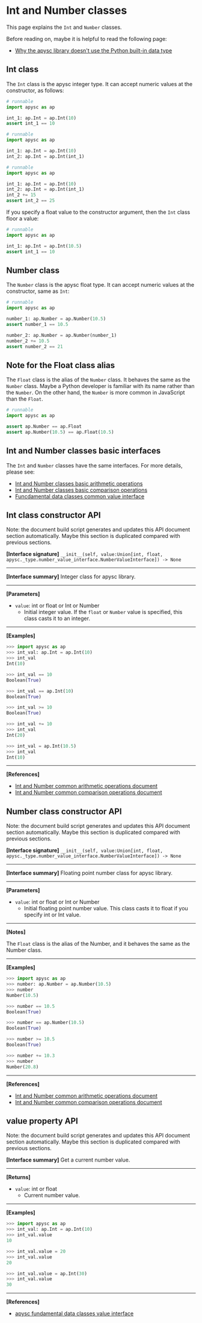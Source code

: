 # Int and Number classes

This page explains the `Int` and `Number` classes.

Before reading on, maybe it is helpful to read the following page:

- [Why the apysc library doesn't use the Python built-in data type](why_apysc_doesnt_use_python_builtin_data_type.md)

## Int class

The `Int` class is the apysc integer type. It can accept numeric values at the constructor, as follows:

```py
# runnable
import apysc as ap

int_1: ap.Int = ap.Int(10)
assert int_1 == 10
```

```py
# runnable
import apysc as ap

int_1: ap.Int = ap.Int(10)
int_2: ap.Int = ap.Int(int_1)
```

```py
# runnable
import apysc as ap

int_1: ap.Int = ap.Int(10)
int_2: ap.Int = ap.Int(int_1)
int_2 += 15
assert int_2 == 25
```

If you specify a float value to the constructor argument, then the `Int` class floor a value:

```py
# runnable
import apysc as ap

int_1: ap.Int = ap.Int(10.5)
assert int_1 == 10
```

## Number class

The ``Number`` class is the apysc float type. It can accept numeric values at the constructor, same as `Int`:

```py
# runnable
import apysc as ap

number_1: ap.Number = ap.Number(10.5)
assert number_1 == 10.5

number_2: ap.Number = ap.Number(number_1)
number_2 += 10.5
assert number_2 == 21
```

## Note for the Float class alias

The `Float` class is the alias of the `Number` class. It behaves the same as the `Number` class. Maybe a Python developer is familiar with its name rather than the `Number`\. On the other hand, the `Number` is more common in JavaScript than the `Float`\.

```py
# runnable
import apysc as ap

assert ap.Number == ap.Float
assert ap.Number(10.5) == ap.Float(10.5)
```

## Int and Number classes basic interfaces

The `Int` and `Number` classes have the same interfaces. For more details, please see:

- [Int and Number classes basic arithmetic operations](int_and_number_arithmetic_operations.md)
- [Int and Number classes basic comparison operations](int_and_number_comparison_operations.md)
- [Funcdamental data classes common value interface](fundamental_data_classes_value_interface.md)

## Int class constructor API

<!-- Docstring: apysc._type.int.Int.__init__ -->

<span class="inconspicuous-txt">Note: the document build script generates and updates this API document section automatically. Maybe this section is duplicated compared with previous sections.</span>

**[Interface signature]** `__init__(self, value:Union[int, float, apysc._type.number_value_interface.NumberValueInterface]) -> None`<hr>

**[Interface summary]** Integer class for apysc library.<hr>

**[Parameters]**

- `value`: int or float or Int or Number
  - Initial integer value. If the `float` or `Number` value is specified, this class casts it to an integer.

<hr>

**[Examples]**

```py
>>> import apysc as ap
>>> int_val: ap.Int = ap.Int(10)
>>> int_val
Int(10)

>>> int_val == 10
Boolean(True)

>>> int_val == ap.Int(10)
Boolean(True)

>>> int_val >= 10
Boolean(True)

>>> int_val += 10
>>> int_val
Int(20)

>>> int_val = ap.Int(10.5)
>>> int_val
Int(10)
```

<hr>

**[References]**

- [Int and Number common arithmetic operations document](https://simon-ritchie.github.io/apysc/int_and_number_arithmetic_operations.html)
- [Int and Number common comparison operations document](https://simon-ritchie.github.io/apysc/int_and_number_comparison_operations.html)

## Number class constructor API

<!-- Docstring: apysc._type.number.Number.__init__ -->

<span class="inconspicuous-txt">Note: the document build script generates and updates this API document section automatically. Maybe this section is duplicated compared with previous sections.</span>

**[Interface signature]** `__init__(self, value:Union[int, float, apysc._type.number_value_interface.NumberValueInterface]) -> None`<hr>

**[Interface summary]** Floating point number class for apysc library.<hr>

**[Parameters]**

- `value`: int or float or Int or Number
  - Initial floating point number value. This class casts it to float if you specify int or Int value.

<hr>

**[Notes]**

The `Float` class is the alias of the Number, and it behaves the same as the Number class.<hr>

**[Examples]**

```py
>>> import apysc as ap
>>> number: ap.Number = ap.Number(10.5)
>>> number
Number(10.5)

>>> number == 10.5
Boolean(True)

>>> number == ap.Number(10.5)
Boolean(True)

>>> number >= 10.5
Boolean(True)

>>> number += 10.3
>>> number
Number(20.8)
```

<hr>

**[References]**

- [Int and Number common arithmetic operations document](https://simon-ritchie.github.io/apysc/int_and_number_arithmetic_operations.html)
- [Int and Number common comparison operations document](https://simon-ritchie.github.io/apysc/int_and_number_comparison_operations.html)

## value property API

<!-- Docstring: apysc._type.number_value_interface.NumberValueInterface.value -->

<span class="inconspicuous-txt">Note: the document build script generates and updates this API document section automatically. Maybe this section is duplicated compared with previous sections.</span>

**[Interface summary]** Get a current number value.<hr>

**[Returns]**

- `value`: int or float
  - Current number value.

<hr>

**[Examples]**

```py
>>> import apysc as ap
>>> int_val: ap.Int = ap.Int(10)
>>> int_val.value
10

>>> int_val.value = 20
>>> int_val.value
20

>>> int_val.value = ap.Int(30)
>>> int_val.value
30
```

<hr>

**[References]**

- [apysc fundamental data classes value interface](https://simon-ritchie.github.io/apysc/fundamental_data_classes_value_interface.html)